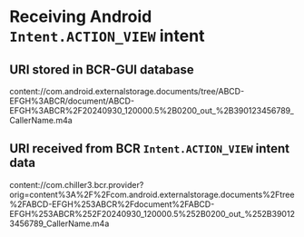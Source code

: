# Receiving Android `Intent.ACTION_VIEW` intent

## URI stored in BCR-GUI database

content://com.android.externalstorage.documents/tree/ABCD-EFGH%3ABCR/document/ABCD-EFGH%3ABCR%2F20240930_120000.5%2B0200_out_%2B390123456789_CallerName.m4a

## URI received from BCR `Intent.ACTION_VIEW` intent data

content://com.chiller3.bcr.provider?orig=content%3A%2F%2Fcom.android.externalstorage.documents%2Ftree%2FABCD-EFGH%253ABCR%2Fdocument%2FABCD-EFGH%253ABCR%252F20240930_120000.5%252B0200_out_%252B390123456789_CallerName.m4a
